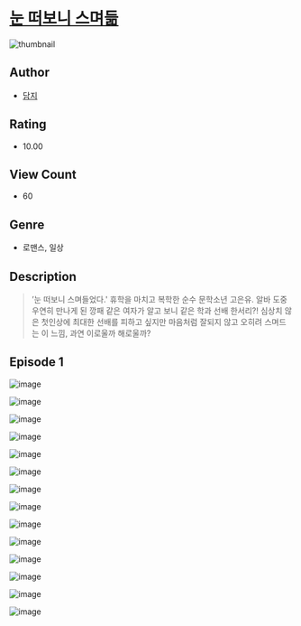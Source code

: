 # [눈 떠보니 스며듦](https://comic.naver.com/challenge/list?titleId=811223)
![thumbnail](https://image-comic.pstatic.net/user_contents_data/challenge_comic/2023/05/27/366813/upload_7364846883115186484_480x623.jpeg)

## Author
- [담지](https://comic.naver.com/artistTitle?id=366813)

## Rating
- 10.00

## View Count
- 60

## Genre
- 로맨스, 일상

## Description
> ’눈 떠보니 스며들었다.' 휴학을 마치고 복학한 순수 문학소년 고은유. 알바 도중 우연히 만나게 된 깡패 같은 여자가 알고 보니 같은 학과 선배 한서리?! 심상치 않은 첫인상에 최대한 선배를 피하고 싶지만 마음처럼 잘되지 않고 오히려 스며드는 이 느낌, 과연 이로울까 해로울까?


## Episode 1
![image](https://image-comic.pstatic.net/user_contents_data/challenge_comic/2023/05/27/366813/upload_7219608171024102968.jpeg)

![image](https://image-comic.pstatic.net/user_contents_data/challenge_comic/2023/05/27/366813/upload_3487255300516688742.jpeg)

![image](https://image-comic.pstatic.net/user_contents_data/challenge_comic/2023/05/27/366813/upload_7306353045643932979.jpeg)

![image](https://image-comic.pstatic.net/user_contents_data/challenge_comic/2023/05/27/366813/upload_3689964558483731254.jpeg)

![image](https://image-comic.pstatic.net/user_contents_data/challenge_comic/2023/05/27/366813/upload_4122821374126613555.jpeg)

![image](https://image-comic.pstatic.net/user_contents_data/challenge_comic/2023/05/27/366813/upload_7076388006048969573.jpeg)

![image](https://image-comic.pstatic.net/user_contents_data/challenge_comic/2023/05/27/366813/upload_3487248677690631781.jpeg)

![image](https://image-comic.pstatic.net/user_contents_data/challenge_comic/2023/05/27/366813/upload_7005684792128791139.jpeg)

![image](https://image-comic.pstatic.net/user_contents_data/challenge_comic/2023/05/27/366813/upload_3689347711723977058.jpeg)

![image](https://image-comic.pstatic.net/user_contents_data/challenge_comic/2023/05/27/366813/upload_4134975595508885089.jpeg)

![image](https://image-comic.pstatic.net/user_contents_data/challenge_comic/2023/05/27/366813/upload_3905806383201923125.jpeg)

![image](https://image-comic.pstatic.net/user_contents_data/challenge_comic/2023/05/27/366813/upload_7076903672791249250.jpeg)

![image](https://image-comic.pstatic.net/user_contents_data/challenge_comic/2023/05/27/366813/upload_3834646175386514274.jpeg)

![image](https://image-comic.pstatic.net/user_contents_data/challenge_comic/2023/05/27/366813/upload_7005405541912099129.jpeg)
